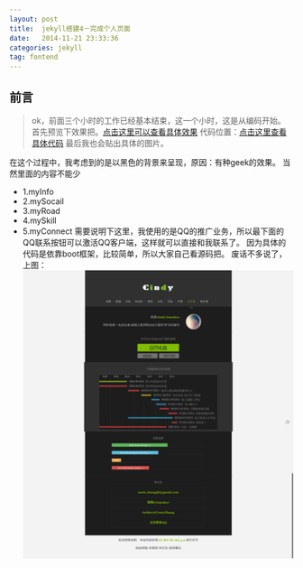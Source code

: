 ```yaml
---
layout: post
title:  jekyll搭建4－完成个人页面
date:   2014-11-21 23:33:36
categories: jekyll
tag: fontend
---
```

前言
---
>ok，前面三个小时的工作已经基本结束，这一个小时，这是从编码开始。
首先预览下效果把。[点击这里可以查看具体效果](http://icindy.github.io/about.html)
代码位置：[点击这里查看具体代码](https://github.com/icindy/icindy.github.io/blob/master/about.html)
最后我也会贴出具体的图片。

在这个过程中，我考虑到的是以黑色的背景来呈现，原因：有种geek的效果。
当然里面的内容不能少
* 1.myInfo
* 2.mySocail
* 3.myRoad
* 4.mySkill
* 5.myConnect
需要说明下这里，我使用的是QQ的推广业务，所以最下面的QQ联系按钮可以激活QQ客户端，这样就可以直接和我联系了。
因为具体的代码是依靠boot框架，比较简单，所以大家自己看源码把。
废话不多说了，上图：
![cindyBlog](/images/post/jekyll/cindyblog.png)
